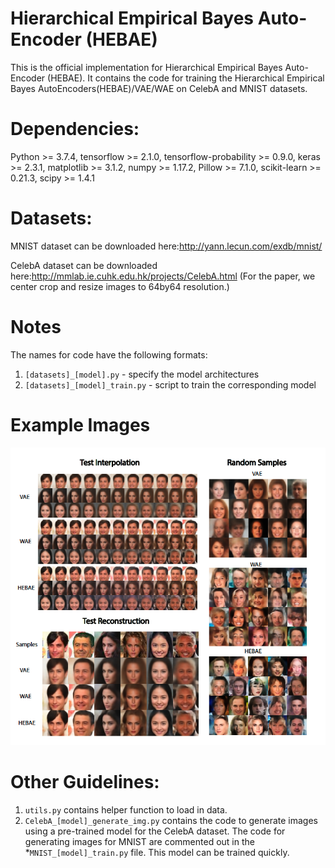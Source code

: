 # Hierarchical Empirical Bayes Auto-Encoder (HEBAE)
This is the official implementation for Hierarchical Empirical Bayes Auto-Encoder (HEBAE). It contains the code for training the Hierarchical Empirical Bayes AutoEncoders(HEBAE)/VAE/WAE on CelebA and MNIST datasets.

# Dependencies:
Python >= 3.7.4,
tensorflow >= 2.1.0,
tensorflow-probability >= 0.9.0,
keras >= 2.3.1,
matplotlib >= 3.1.2,
numpy >= 1.17.2,
Pillow >= 7.1.0,
scikit-learn >= 0.21.3,
scipy >= 1.4.1

# Datasets:
MNIST dataset can be downloaded here:http://yann.lecun.com/exdb/mnist/

CelebA dataset can be downloaded here:http://mmlab.ie.cuhk.edu.hk/projects/CelebA.html (For the paper, we center crop and resize images to 64by64 resolution.)

# Notes
The names for code have the following formats:
1. `[datasets]_[model].py` - specify the model architectures
2. `[datasets]_[model]_train.py` - script to train the corresponding model

# Example Images
![alt text](CelebA_images.png)

# Other Guidelines:
1. `utils.py` contains helper function to load in data.
2. `CelebA_[model]_generate_img.py` contains the code to generate images using a pre-trained model for the CelebA dataset. The code for generating images for MNIST are commented out in the *`MNIST_[model]_train.py` file. This model can be trained quickly.

